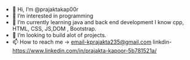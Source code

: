 - 👋 Hi, I’m @prajaktakap00r
- 👀 I’m interested in programming
- 🌱 I’m currently learning java and back end development
I know cpp, HTML, CSS, JS,DOM , Bootstrap.
- 💞️ I’m looking to build alot of projects.
- 📫 How to reach me -> email-kprajakta235@gmail.com
linkdin-https://www.linkedin.com/in/prajakta-kapoor-5b781521a/


<!---
prajaktakap00r/prajaktakap00r is a ✨ special ✨ repository because its `README.md` (this file) appears on your GitHub profile.
You can click the Preview link to take a look at your changes.
--->
